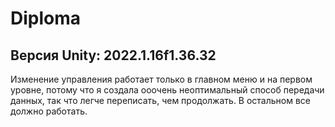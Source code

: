 # Diploma

Версия Unity: 2022.1.16f1.36.32
-------------------------------

Изменение управления работает только в главном меню и на первом уровне, потому что я создала ооочень неоптимальный способ передачи данных, так что легче переписать, чем продолжать. В остальном все должно работать.
